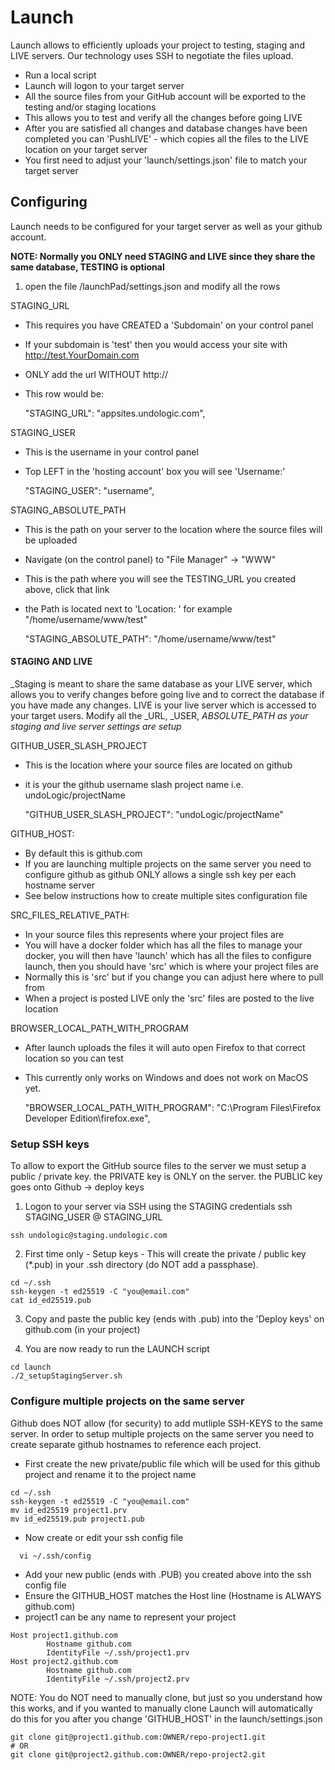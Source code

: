# Launch
Launch allows to efficiently uploads your project to testing, staging and LIVE servers. Our technology uses SSH to negotiate the files upload.

- Run a local script
- Launch will logon to your target server
- All the source files from your GitHub account will be exported to the testing and/or staging locations
- This allows you to test and verify all the changes before going LIVE
- After you are satisfied all changes and database changes have been completed you can 'PushLIVE' - which copies all the files to the LIVE location on your target server
- You first need to adjust your 'launch/settings.json' file to match your target server

## Configuring
Launch needs to be configured for your target server as well as your github account.

**NOTE: Normally you ONLY need STAGING and LIVE since they share the same database, TESTING is optional**

1. open the file /launchPad/settings.json and modify all the rows

STAGING_URL
- This requires you have CREATED a 'Subdomain' on your control panel
- If your subdomain is 'test' then you would access your site with http://test.YourDomain.com
- ONLY add the url WITHOUT http://
- This row would be:

    "STAGING_URL": "appsites.undologic.com",

STAGING_USER
- This is the username in your control panel
- Top LEFT in the 'hosting account' box you will see 'Username:'

    "STAGING_USER": "username",

STAGING_ABSOLUTE_PATH
- This is the path on your server to the location where the source files will be uploaded
- Navigate (on the control panel) to "File Manager" -> "WWW"
- This is the path where you will see the TESTING_URL you created above, click that link
- the Path is located next to 'Location: ' for example "/home/username/www/test"

    "STAGING_ABSOLUTE_PATH": "/home/username/www/test"

#### STAGING AND LIVE
_Staging is meant to share the same database as your LIVE server, which allows you to verify changes before going live and to correct the database if you have made any changes.
LIVE is your live server which is accessed to your target users. Modify all the _URL, _USER, _ABSOLUTE_PATH as your staging and live server settings are setup_

GITHUB_USER_SLASH_PROJECT
- This is the location where your source files are located on github
- it is your the github username slash project name i.e. undoLogic/projectName

    "GITHUB_USER_SLASH_PROJECT": "undoLogic/projectName"

GITHUB_HOST:
- By default this is github.com
- If you are launching multiple projects on the same server you need to configure github as github ONLY allows a single ssh key per each hostname server
- See below instructions how to create multiple sites configuration file

SRC_FILES_RELATIVE_PATH:
- In your source files this represents where your project files are
- You will have a docker folder which has all the files to manage your docker, you will then have 'launch' which has all the files to configure launch, then you should have 'src' which is where your project files are
- Normally this is 'src' but if you change you can adjust here where to pull from
- When a project is posted LIVE only the 'src' files are posted to the live location

BROWSER_LOCAL_PATH_WITH_PROGRAM
- After launch uploads the files it will auto open Firefox to that correct location so you can test
- This currently only works on Windows and does not work on MacOS yet.

    "BROWSER_LOCAL_PATH_WITH_PROGRAM": "C:\\Program Files\\Firefox Developer Edition\\firefox.exe",

### Setup SSH keys
To allow to export the GitHub source files to the server we must setup a public / private key. the PRIVATE key is ONLY on the server. the PUBLIC key goes onto Github -> deploy keys

1. Logon to your server via SSH using the STAGING credentials
   ssh STAGING_USER @ STAGING_URL
```angular2html
ssh undologic@staging.undologic.com
```

2. First time only - Setup keys - This will create the private / public key (*.pub) in your .ssh directory (do NOT add a passphase).
```
cd ~/.ssh
ssh-keygen -t ed25519 -C "you@email.com"
cat id_ed25519.pub
```
3. Copy and paste the public key (ends with .pub) into the 'Deploy keys' on github.com (in your project)

4. You are now ready to run the LAUNCH script
```
cd launch
./2_setupStagingServer.sh
```
### Configure multiple projects on the same server

Github does NOT allow (for security) to add mutliple SSH-KEYS to the same server. In order to setup multiple projects on the same server you need to create separate github hostnames to reference each project.
- First create the new private/public file which will be used for this github project and rename it to the project name
```
cd ~/.ssh
ssh-keygen -t ed25519 -C "you@email.com"
mv id_ed25519 project1.prv
mv id_ed25519.pub project1.pub
```

- Now create or edit your ssh config file
```
  vi ~/.ssh/config
```
- Add your new public (ends with .PUB) you created above into the ssh config file
- Ensure the GITHUB_HOST matches the Host line (Hostname is ALWAYS github.com)
- project1 can be any name to represent your project

```
Host project1.github.com
        Hostname github.com
        IdentityFile ~/.ssh/project1.prv
Host project2.github.com
        Hostname github.com
        IdentityFile ~/.ssh/project2.prv
```

NOTE: You do NOT need to manually clone, but just so you understand how this works, and if you wanted to manually clone
Launch will automatically do this for you after you change 'GITHUB_HOST' in the launch/settings.json

```angular2html
git clone git@project1.github.com:OWNER/repo-project1.git
# OR
git clone git@project2.github.com:OWNER/repo-project2.git
```
